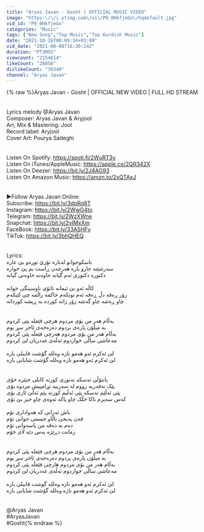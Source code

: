 ```yaml
---
title: "Aryas Javan - Gosht | OFFICIAL MUSIC VIDEO"
image: "https:\/\/i.ytimg.com\/vi\/P9_0HkfjeGo\/hqdefault.jpg"
vid_id: "P9_0HkfjeGo"
categories: "Music"
tags: ["New Song","Top Music","Top Kurdish Music"]
date: "2021-10-16T00:09:34+03:00"
vid_date: "2021-08-08T16:30:14Z"
duration: "PT3M5S"
viewcount: "2154614"
likeCount: "28058"
dislikeCount: "39349"
channel: "Aryas Javan"
---
```

{% raw %}Aryas Javan - Gosht | OFFICIAL NEW VIDEO | FULL HD STREAM<br /><br /><br />Lyrics melody @Aryas Javan <br />Composer: Aryas Javan &amp; Aryjool<br />Arr, Mix &amp; Mastering: Jool<br />Record label: Aryjool<br />Cover Art: Pourya Sadeghi<br /><br /><br />Listen On Spotify: <a rel="nofollow" target="blank" href="https://spoti.fi/2WuRT3v">https://spoti.fi/2WuRT3v</a><br />Listen On iTunes/AppleMusic: <a rel="nofollow" target="blank" href="https://apple.co/2QR342X">https://apple.co/2QR342X</a><br />Listen On Deezer: <a rel="nofollow" target="blank" href="https://bit.ly/2J4AG93">https://bit.ly/2J4AG93</a><br />Listen On Amazon Music: <a rel="nofollow" target="blank" href="https://amzn.to/2xQTAxJ">https://amzn.to/2xQTAxJ</a><br /><br /><br />►Follow Aryas Javan Online: <br />Subscribe: <a rel="nofollow" target="blank" href="https://bit.ly/3dpRq8T">https://bit.ly/3dpRq8T</a><br />Instagram: <a rel="nofollow" target="blank" href="https://bit.ly/2WwG4to">https://bit.ly/2WwG4to</a><br />Telegram: <a rel="nofollow" target="blank" href="https://bit.ly/2WzXWne">https://bit.ly/2WzXWne</a><br />Snapchat: <a rel="nofollow" target="blank" href="https://bit.ly/2vIMxXm">https://bit.ly/2vIMxXm</a><br />FaceBook: <a rel="nofollow" target="blank" href="https://bit.ly/33ASHFv">https://bit.ly/33ASHFv</a><br />TikTok: <a rel="nofollow" target="blank" href="https://bit.ly/3bhQHEQ">https://bit.ly/3bhQHEQ</a><br /><br /><br />Lyrics:<br />ناسکوجوانو لەبارە تۆزێ تورەو بێ عارە<br />سەرشێتە جارو بارە هەرچەن ڕاست بم پێ خواره<br />دکتورە دکتوری ئەم گیانە خاوەنە خاوەنی گیانە<br /><br />کاڵە ئەو بێ ئیمانە تاتۆی ناوسینگی جوانە<br />زۆر ڕەقە دڵ ڕەقە ئەم توتکەم حاکمە زاڵمە چی لێبکەم<br />چاو ڕەشە چاو گەشە زۆر زانە کوردە بە ڕیشە کوردانە<br /><br /><br />بەڵام هەر من بۆی مردوم هرچی فێعلە پێی کردوم <br />بە میڵۆن پارەی بردوم دەرەجەی ئاخر سڕ بوم<br />بەڵام هەر من بۆی مردوم هەرچی فێعڵە پێی کردوم<br />مەعاشی ساڵی خواردوم ئەڵەی غەدریان لێ کردوم<br /><br />لێ ئەکرم ئەو هەمو نازە وەللە گۆشت قابیلی بازە<br />لێ ئەکرم ئەو هەمو نازە وەللە گۆشت شایانی بازە<br /><br /><br />پانتۆڵی تەسکە تەنوری کورتە کایلی جنێرە خۆی<br />یێک نەفەریە زووم لە سەرییە تڕامپیش مردوە بۆی<br />پێی ئەڵێم تەسکە پێی ئەڵیم کورتە پێم ئەڵێ ئاری بۆی<br />کەس سەیرم ناکا خڵک چاو پاکە ئەوەی چاو حیز بێ تۆی <br /><br />باش ئەزانی کە هەواداری تۆم<br />فەن پەیجی باڵاو جسمی جوانی تۆم<br />دەم بە دەقە من پاسەوانی تۆم<br />زمانت دڕێژە بەس دێە لای خۆم<br /><br /><br />بەڵام هەر من بۆی مردوم هرچی فێعلە پێی کردوم <br />بە میڵۆن پارەی بردوم دەرەجەی ئاخر سڕ بوم<br />بەڵام هەر من بۆی مردوم هارچی فێعڵە پێی کردوم<br />مەعاشی ساڵی خواردوم ئەڵەی غەدریان لێ کردوم<br /><br />لێ ئەکرم ئەو هەمو نازە وەللە گوشت قابیلی بازە<br />لێ ئەکرم ئەو هەمو نازە وەللە گۆشت شایانی بازە<br /><br /><br />@Aryas Javan <br />#AryasJavan<br />#Gosht{% endraw %}
